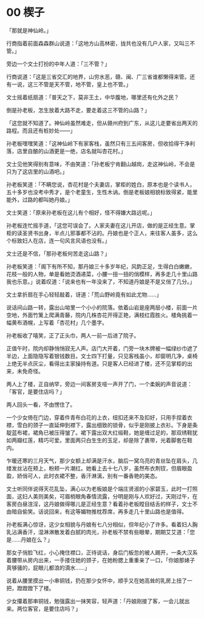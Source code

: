 # 00 楔子

「那就是神仙岭。」

行商指着前面森森群山说道：「这地方山高林密，拢共也没有几户人家，又叫三不管。」

旁边一个文士打扮的中年人道：「三不管？」

行商说道：「这是三省交汇的地界，山穷水恶，赣、闽、广三省谁都懒得来管。还有一说，这三不管是天不管，地不管，皇上也不管。」

文士摇着纸扇道：「普天之下，莫非王土，中华腹地，哪里还有化外之民？

倒是孙老板，怎生放着大路不走，要走着这三不管的山路？」

「这您就不知道了。神仙岭虽然难走，但从赣州府到广东，从这儿走要省出两天的路程。而且还有桩妙处——」

孙老板嘿嘿笑道：「这神仙岭下有家客栈，虽然只有三五间客房，但收拾得干净利落，店里自酿的山酒更是一绝，店名就叫杏花村。」

文士见他笑得别有意味，不由笑道：「孙老板宁肯翻山越岗，走这神仙岭，不会是只为了这店里的山酒吧。」

孙老板笑道：「不瞒您说，杏花村是个夫妻店，掌柜的姓白，原本也是个读书人，五十多岁也没考中秀才，是个老童生，生性木讷。倒是老板娘相貌标致得紧，能里能外，过路的都叫她丹娘。」

文士笑道：「原来孙老板在这儿有个相好，怪不得嫌大路远呢。」

孙老板连忙摇手道，「这您可误会了。人家夫妻在这儿开店，做的是正经生意。掌柜的读圣贤书出身，半点儿邪事都不沾的。丹娘也是个正人，来往客人虽多，这么个标致妇人在店，连一句风言风语也没有。」

文士还是不信，「那孙老板何苦走这山路？」

孙老板笑道：「阁下有所不知，那丹娘三十多岁年纪，风韵正足，生得白白嫩嫩，花枝一般的人物，单是看她烫酒递菜，小腰一扭一扭的俏模样，再多走几十里山路我也乐意。」说着叹道：「说来也有一年没来了，不知道丹娘是不是又俏了几分。」

文士拿折扇在手心轻轻敲着，讶道：「荒山野岭竟有如此尤物……」

说话间山路一转，露出山坳里一个小小的院落。依着山岩是座两层小楼，前面一片空地，外面竹篱上爬满青藤，院内几株杏花开得正艳，满枝红霞胜火。楼角挑着一幅黄布酒幌，上写着「杏花村」几个墨字。

孙老板收了嘻笑，正了正头巾，两人一前一后进了院子。

正值午时，院内却静悄悄寂无人声。店门大开着，门旁一块木牌被一幅绿纱巾遮了半边，上面隐隐写着银钱数目。文士四下打量，只见客栈虽小，却窗明几净，桌椅上绝无半点灰尘，看得出主家操持有道。只是客人已经进了楼，还不见掌柜的出来，未免奇怪。

两人上了楼，正自纳罕，旁边一间客房支哑一声开了门，一个柔婉的声音说道：「客官，是要住店吗？」

两人回头一看，不由愣住了。

一个少女倚在门边，穿着件青布白花的上衣，纽扣还来不及扣好，只用手捏着衣襟，雪白的颈子一直延伸到襟下，露出细致的锁骨，似乎是刚披上衣衫。下身是条靛蓝布裙，裙角已被压得皱了。裙下露出双大红缎鞋，她是缠过足的，那双绣鞋犹如两瓣红莲，精巧可爱。里面两只白生生的玉足，却是除了裹带，光着脚套在鞋内。

乍暖还寒的三月天气，那少女额上却满是汗水，脑后一窝乌亮的青丝坠在肩头，几缕发丝沾在颊上，粉颊一片潮红。她看上去十七八岁，虽然布衣荆钗，但眉眼盈盈，娇俏可人，此时衣裙不整，香汗淋漓，别有一番香艳的美态。

文士听同伴说得天花乱坠，满心以为老板娘是个端庄贤淑的小家碧玉，此时一打照面，这妇人美则美矣，可眉梢眼角春情流露，分明是刚与人欢好过，天刚过午，在客房白昼渲淫，这丹娘做得哪儿是正经生意？看着孙老板瞠目结舌的样子，文士不由暗自偷笑。话说回来，有这等媚物推枕荐席，再多走几十里山路也是值得。

孙老板满心惊讶，这少女相貌与丹娘有七八分相似，但年纪小了许多。看着妇人胸乳沾满香汗，湿淋淋散发着白腻的肉光，孙老板不禁有些眼晕，期期艾艾道：「您是……丹娘在么？」

那女子俏脸飞红，小心掩住襟口，正待说话，身后门板忽的被人踢开，一条大汉系着腰带从房内出来，一手搂住她的颈子，在她粉腮上重重亲了一口，「你娘那婊子真够骚的，屁眼儿都浪的滴水……」

说着从腰里摸出一小串铜钱，扔在那少女怀中，顺手又在她高耸的乳房上扭了一把，蹬蹬蹬下了楼。

少女攥着那串铜钱，勉强露出一抹笑容，轻声道：「丹娘刚接了客，一会儿就出来。两位客官，是要住店吗？」
